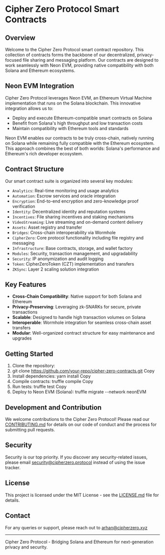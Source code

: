 # Cipher Zero Protocol Smart Contracts

## Overview

Welcome to the Cipher Zero Protocol smart contract repository. This collection of contracts forms the backbone of our decentralized, privacy-focused file sharing and messaging platform. Our contracts are designed to work seamlessly with Neon EVM, providing native compatibility with both Solana and Ethereum ecosystems.

## Neon EVM Integration

Cipher Zero Protocol leverages Neon EVM, an Ethereum Virtual Machine implementation that runs on the Solana blockchain. This innovative integration allows us to:

- Deploy and execute Ethereum-compatible smart contracts on Solana
- Benefit from Solana's high throughput and low transaction costs
- Maintain compatibility with Ethereum tools and standards

Neon EVM enables our contracts to be truly cross-chain, natively running on Solana while remaining fully compatible with the Ethereum ecosystem. This approach combines the best of both worlds: Solana's performance and Ethereum's rich developer ecosystem.

## Contract Structure

Our smart contract suite is organized into several key modules:

- `Analytics`: Real-time monitoring and usage analytics
- `Automation`: Escrow services and oracle integration
- `Encryption`: End-to-end encryption and zero-knowledge proof verification
- `Identity`: Decentralized identity and reputation systems
- `Incentives`: File sharing incentives and staking mechanisms
- `VideoStreaming`: Live streaming and on-demand content delivery
- `Assets`: Asset registry and transfer
- `Bridges`: Cross-chain interoperability via Wormhole
- `CipherZero`: Core protocol functionality including file registry and messaging
- `Infrastructure`: Base contracts, storage, and wallet factory
- `Modules`: Security, transaction management, and upgradability
- `Security`: IP anonymization and audit logging
- `Token`: CipherZeroToken (CZT) implementation and transfers
- `ZKSync`: Layer 2 scaling solution integration

## Key Features

- **Cross-Chain Compatibility**: Native support for both Solana and Ethereum
- **Privacy-Preserving**: Leveraging zk-SNARKs for secure, private transactions
- **Scalable**: Designed to handle high transaction volumes on Solana
- **Interoperable**: Wormhole integration for seamless cross-chain asset transfers
- **Modular**: Well-organized contract structure for easy maintenance and upgrades

## Getting Started

1. Clone the repository:
2. git clone https://github.com/your-repo/cipher-zero-contracts.git
Copy
2. Install dependencies:
yarn install
Copy
3. Compile contracts:
truffle compile
Copy
4. Run tests:
truffle test
Copy
5. Deploy to Neon EVM (Solana):
truffle migrate --network neonEVM
## Development and Contribution

We welcome contributions to the Cipher Zero Protocol! Please read our [CONTRIBUTING.md](CONTRIBUTING.md) for details on our code of conduct and the process for submitting pull requests.

## Security

Security is our top priority. If you discover any security-related issues, please email security@cipherzero.protocol instead of using the issue tracker.

## License

This project is licensed under the MIT License - see the [LICENSE.md](LICENSE.md) file for details.

## Contact

For any queries or support, please reach out to arhan@cipherzero.xyz

---

Cipher Zero Protocol - Bridging Solana and Ethereum for next-generation privacy and security.
